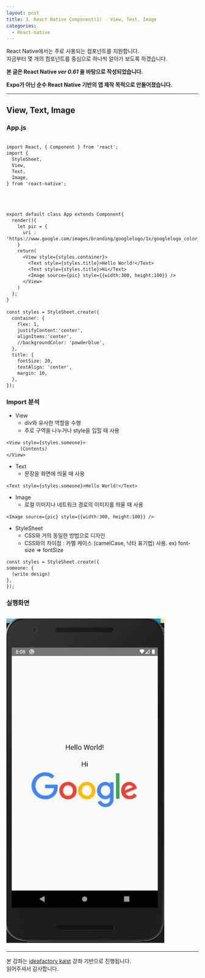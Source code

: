 ```yaml
---
layout: post
title: 3. React Native Component(1) - View, Text, Image
categories:
  - React-native
---
```


React Native에서는 주로 사용되는 컴포넌트를 지원합니다.  
지금부터 몇 개의 컴포넌트를 중심으로 하나씩 알아가 보도록 하겠습니다.  

**본 글은 React Native _ver 0.61_ 을 바탕으로 작성되었습니다.**  

**Expo가 아닌 순수 React Native 기반의 앱 제작 목적으로 만들어졌습니다.**

---
## View, Text, Image  

### App.js
```

import React, { Component } from 'react';
import {
  StyleSheet,
  View,
  Text,
  Image,
} from 'react-native';




export default class App extends Component{
  render(){
    let pic = {
      uri : 'https://www.google.com/images/branding/googlelogo/1x/googlelogo_color_272x92dp.png'
    }
    return(
      <View style={styles.container}>
        <Text style={styles.title}>Hello World!</Text>  
        <Text style={styles.title}>Hi</Text>
        <Image source={pic} style={{width:300, height:100}} />
      </View>
    )
  };
}

const styles = StyleSheet.create({
  container: {
    flex: 1,
    justifyContent:'center',
    alignItems:'center',
    //backgroundColor: 'powderblue',
  },
  title: {
    fontSize: 20,
    textAlign: 'center',
    margin: 10,
  },
});

```
### Import 분석  
- View
  - div와 유사한 역할을 수행
  - 주로 구역을 나누거나 style을 입힐 때 사용
```
<View style={styles.someone}>
     (Contents)
</View>
```  

- Text
  - 문장을 화면에 띄울 때 사용  
```
<Text style={styles.someone}>Hello World!</Text> 
```  

- Image
  - 로컬 이미지나 네트워크 경로의 이미지를 띄울 때 사용  
```
<Image source={pic} style={{width:300, height:100}} />
```  

- StyleSheet
  - CSS와 거의 동일한 방법으로 디자인
  - CSS와의 차이점 : 카멜 케이스 (camelCase, 낙타 표기법) 사용. 
    ex) font-size => fontSize  
```
const styles = StyleSheet.create({
someone: {
  (write design)
},
});
```  

  ### 실행화면
![React_Native_ViewTextImage](/assets/images/React_native/Component/ViewTextImage.PNG) 
---


---
본 강좌는 [ideafactory kaist](https://www.youtube.com/channel/UCTivi6Kji_93AjJu-7-osLQ) 강좌 기반으로 진행됩니다.  
읽어주셔서 감사합니다.
